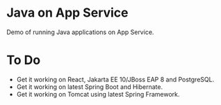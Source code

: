 # Java on App Service
Demo of running Java applications on App Service.

# To Do
* Get it working on React, Jakarta EE 10/JBoss EAP 8 and PostgreSQL.
* Get it working on latest Spring Boot and Hibernate.
* Get it working on Tomcat using latest Spring Framework.
